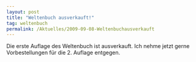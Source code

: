 ```yaml
---
layout: post
title: "Weltenbuch ausverkauft!"
tag: weltenbuch
permalink: /Aktuelles/2009-09-08-Weltenbuchausverkauft
---
```



<p>Die erste Auflage des Weltenbuch ist ausverkauft. Ich nehme jetzt gerne Vorbestellungen f&uuml;r die 2. Auflage entgegen.</p>

